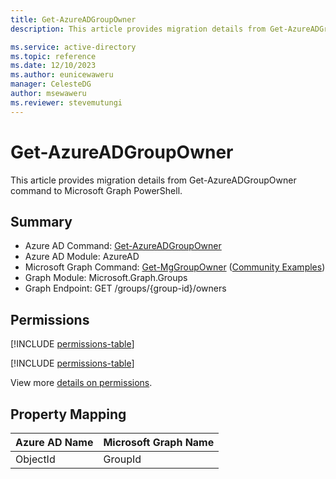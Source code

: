 ```yaml
---
title: Get-AzureADGroupOwner
description: This article provides migration details from Get-AzureADGroupOwner command to Microsoft Graph PowerShell.

ms.service: active-directory
ms.topic: reference
ms.date: 12/10/2023
ms.author: eunicewaweru
manager: CelesteDG
author: msewaweru
ms.reviewer: stevemutungi
---
```


# Get-AzureADGroupOwner

This article provides migration details from Get-AzureADGroupOwner command to Microsoft Graph PowerShell.

## Summary

+ Azure AD Command: [Get-AzureADGroupOwner](/powershell/module/azuread/get-azureadgroupowner)
+ Azure AD Module: AzureAD
+ Microsoft Graph Command: [Get-MgGroupOwner](/powershell/module/microsoft.graph.groups/get-mggroupowner) ([Community Examples](https://github.com/orgs/msgraph/discussions?discussions_q=Get-MgGroupOwner))
+ Graph Module: Microsoft.Graph.Groups
+ Graph Endpoint:  GET /groups/{group-id}/owners

## Permissions

[!INCLUDE [permissions-table](~/graphref/api-reference/v1.0/includes/permissions/group-list-owners-permissions.md)]

[!INCLUDE [permissions-table](~/graphref/api-reference/v1.0/includes/limited-info.md)]

View more [details on permissions](/graph/api/group-list-owners#permissions).

## Property Mapping

|Azure AD Name|Microsoft Graph Name|
|---|---|
|ObjectId|GroupId|
